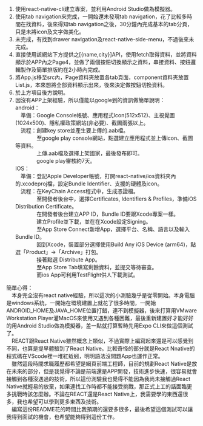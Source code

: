 1. 使用react-native-cli建立專案，並利用Android Studio做為模擬器。
2. 使用tab navigation來完成，一開始還未發現tab navigation，花了比較多時間在找資料，後來得知tab navigation之後，30分鐘內完成基本的tab分頁，只是未將icon及文字做美化。
3. 未完成，有找到drawer navigation及react-native-side-menu，不過後來未完成。
4. 直接使用該網站下方提供之[{name,city}]API，使用fetch取得資料，並將資料顯示於APP內之Page4，並做了兩個按鈕切換顯示之資料，串接資料、按鈕邏輯製作及簡單排版約在2小時內完成。
5. 將App.js移至src內，Page資料夾放置各tab頁面，component資料夾放置List.js，本來想將全部資料顯示出來，後來決定做按鈕切換資料。
6. 於上方項目後方說明。
7. 因沒有APP上架經驗，所以僅能以google到的資訊做簡單說明：  
android：  
&emsp;準備：Google Console帳號、應用程式Icon(512x512)、主視覺圖(1024x500)、隱私權政策網站(非必要)、截圖兩張以上。  
&emsp;流程：創建key store並產生要上傳的.aab檔。  
&emsp;&emsp;&emsp;&emsp;至google play console網站，點選建立應用程式並上傳icon、截圖等資料。  
&emsp;&emsp;&emsp;&emsp;上傳.aab檔及選擇上架國家，最後發布即可。  
&emsp;&emsp;&emsp;&emsp;google play審核約7天。  
IOS：  
&emsp;準備：登記Apple Developer帳號，打開react-native/ios資料夾內的.xcodeproj檔，設定Bundle Identifier、支援的硬體及icon。  
&emsp;流程：在KeyChain Access程式中，生成憑證檔。  
&emsp;&emsp;&emsp;&emsp;至開發者後台中，選擇Certificates, Identifiers & Profiles，準備iOS Distribution Certificate。  
&emsp;&emsp;&emsp;&emsp;在開發者後台建立APP ID，Bundle ID要跟Xcode專案一樣。  
&emsp;&emsp;&emsp;&emsp;建立Profile並下載，並在在Xcode設定Signing。  
&emsp;&emsp;&emsp;&emsp;至App Store Connect新增App，選擇平台、名稱、語言以及輸入Bundle ID。  
&emsp;&emsp;&emsp;&emsp;回到Xcode，裝置部分選擇使用Build Any iOS Device (arm64)，點選「Product」->「Archive」打包。  
&emsp;&emsp;&emsp;&emsp;接著點選 Distribute App。  
&emsp;&emsp;&emsp;&emsp;至App Store Tab填寫剩餘資料，並提交等待審查。  
&emsp;&emsp;&emsp;&emsp;而ios App可利用TestFlight供人下載測試。  
  

簡單心得：  
&emsp;本身完全沒有react native經驗，所以這次的小測驗幾乎是從零開始。本身電腦是windows系統，一開始在環境建置上就花了很多時間，一開始ANDROID_HOME及JAVA_HOME位置打錯，連不到模擬器，後來打算用VMware Workstation Player灌MacOS來使用又遇到各種困難，最後重新建置好才能好好的用Android Studio做為模擬器，差一點就打算暫時先用Expo CLI來做這個測試了。  
&emsp;REACT跟React Native雖然概念上類似，不過實際上編寫起來還是可以感覺到不同，也算是提早體驗到了React Native。比較奇怪的部分就是React Nnative的程式碼在VScode裡一堆紅蚯蚓，明明語法沒問題App也運作正常。  
&emsp;雖然這段時間求職履歷都希望是網頁前端工程師，目前的規劃React Native是放在未來的部分，但是我覺得不論是前端還是APP開發，技術進步快速，很容易就會接觸到各種沒遇過的技術，所以這份測驗我也覺得不能因為我尚未接觸過React Native就輕易的放棄，如果連找工作時都不能接受挑戰，那正式上工的話面臨更多挑戰時該怎麼辦。不論在REACT還是React Native上，我需要學的東西還很多，我也希望可以學到更多東西及技術。  
&emsp;編寫這份README花的時間比我預期的還要多很多，最後希望這個測試可以讓我得到面試的機會，也希望能夠得到這份工作。
